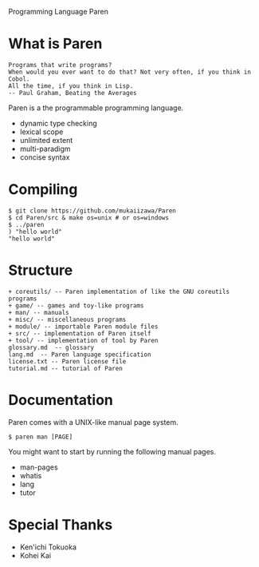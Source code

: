 Programming Language Paren

# What is Paren

    Programs that write programs?
    When would you ever want to do that? Not very often, if you think in Cobol.
    All the time, if you think in Lisp.
    -- Paul Graham, Beating the Averages

Paren is a the programmable programming language.

- dynamic type checking
- lexical scope
- unlimited extent
- multi-paradigm
- concise syntax

# Compiling

    $ git clone https://github.com/mukaiizawa/Paren
    $ cd Paren/src & make os=unix # or os=windows
    $ ../paren
    ) "hello world"
    "hello world"

# Structure

    + coreutils/ -- Paren implementation of like the GNU coreutils programs
    + game/ -- games and toy-like programs
    + man/ -- manuals
    + misc/ -- miscellaneous programs
    + module/ -- importable Paren module files
    + src/ -- implementation of Paren itself
    + tool/ -- implementation of tool by Paren
    glossary.md  -- glossary
    lang.md  -- Paren language specification
    license.txt -- Paren license file
    tutorial.md -- tutorial of Paren

# Documentation
Paren comes with a UNIX-like manual page system.

    $ paren man [PAGE]

You might want to start by running the following manual pages.

- man-pages
- whatis
- lang
- tutor

# Special Thanks

- Ken'ichi Tokuoka
- Kohei Kai
